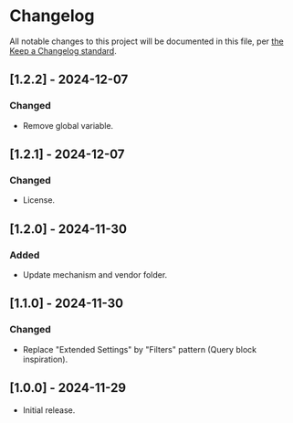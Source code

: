 # Changelog

All notable changes to this project will be documented in this file, per [the Keep a Changelog standard](http://keepachangelog.com/).

## [1.2.2] - 2024-12-07

### Changed

- Remove global variable.

## [1.2.1] - 2024-12-07

### Changed

- License.

## [1.2.0] - 2024-11-30

### Added

- Update mechanism and vendor folder.

## [1.1.0] - 2024-11-30

### Changed

- Replace "Extended Settings" by "Filters" pattern (Query block inspiration).

## [1.0.0] - 2024-11-29

- Initial release.
